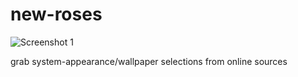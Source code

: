 # new-roses
![Screenshot 1](/screenshots/1jpg)

grab system-appearance/wallpaper selections from online sources
